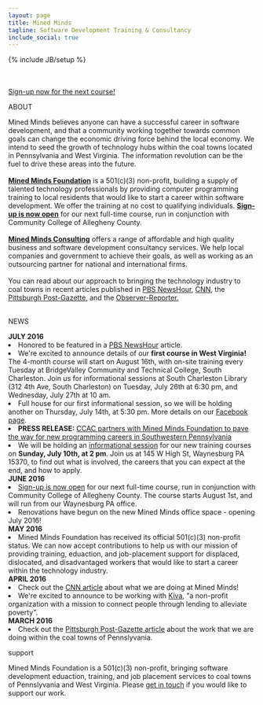 ```yaml
---
layout: page
title: Mined Minds
tagline: Software Development Training & Consultancy 
include_social: true
---
```

{% include JB/setup %}

<section id="research" class="centered">
  <p><br><br><a href="training.html" class="button">Sign-up now for the next course!</a></p>
  <p class="section-title"><span>ABOUT</span></p>
    Mined Minds believes anyone can have a successful career in software development, and that a community working together towards common goals can change the economic driving force behind the local economy. We intend to seed the growth of technology hubs within the coal towns located in Pennsylvania and West Virginia. The information revolution can be the fuel to drive these areas into the future.
    <br><br>
    <b><a href="training.html">Mined Minds Foundation</a></b> is a 501(c)(3) non-profit, building a supply of talented technology professionals by providing computer programming training to local residents that would like to start a career within software development. We offer the training at no cost to qualifying individuals. <b><a href="https://www.ccac.edu/Computer_Coding_Boot_Camp/">Sign-up is now open</a></b> for our next full-time course, run in conjunction with Community College of Allegheny County.
    <br><br>
    <b><a href="consultancy.html">Mined Minds Consulting</a></b> offers a range of affordable and high quality business and software development consultancy services. We help local companies and government to achieve their goals, as well as working as an outsourcing partner for national and international firms.
    <br><br>
    You can read about our approach to bringing the technology industry to coal towns in recent articles published in <a href="http://www.pbs.org/newshour/rundown/couple-teaches-laid-off-coal-miners-pa-code/">PBS NewsHour</a>, <a href="http://money.cnn.com/2016/04/22/news/economy/coal-workers-computer-coders/index.html">CNN</a>, the <a href="http://newsinteractive.post-gazette.com/coal-towns/">Pittsburgh Post-Gazette</a>, and the <a href="http://www.observer-reporter.com/20160717/greene_county_nonprofit_teaching_computer_skills_to_unemployed">Observer-Reporter.</a>
    <br><br> 
    <p class="section-title"><span>NEWS</span></p>
  </section>
  <b>JULY 2016</b>
  <li>Honored to be featured in a <a href="http://www.pbs.org/newshour/rundown/couple-teaches-laid-off-coal-miners-pa-code/">PBS NewsHour</a> article.</li>
  <li>We're excited to announce details of our <b>first course in West Virginia!</b> The 4-month course will start on August 16th, with on-site training every Tuesday at BridgeValley Community and Technical College, South Charleston. Join us for informational sessions at South Charleston Library (312 4th Ave, South Charleston) on Tuesday, July 26th at 6:30 pm, and Wednesday, July 27th at 10 am.</li> 
  <li>Full house for our first informational session, so we will be holding another on Thursday, July 14th, at 5:30 pm. More details on our <a href="https://www.facebook.com/events/291744604509356/">Facebook page</a>.</li>
  <li><b>PRESS RELEASE:</b> <a href="https://www.ccac.edu/News-Stories/07/06/2016-CCAC-partners-with-Mined-Minds-Foundation-to-pave-the-way-for-new-programming-careers-in-Southwestern-Pennsylvania/">CCAC partners with Mined Minds Foundation to pave the way for new programming careers in Southwestern Pennsylvania</a></li> 
  <li>We will be holding an <a href="https://www.facebook.com/events/191624284573663/">informational session</a> for our new training courses on <b>Sunday, July 10th, at 2 pm</b>. Join us at 145 W High St, Waynesburg PA 15370, to find out what is involved, the careers that you can expect at the end, and how to apply.</li>
  <b>JUNE 2016</b>
  <li><a href="https://www.ccac.edu/Computer_Coding_Boot_Camp/">Sign-up is now open</a> for our next full-time course, run in conjunction with Community College of Allegheny County. The course starts August 1st, and will run from our Waynesburg PA office.</li>
  <li>Renovations have begun on the new Mined Minds office space - opening July 2016!</li>
  <b>MAY 2016</b>
  <li>Mined Minds Foundation has received its official 501(c)(3) non-profit status. We can now accept contributions to help us with our mission of providing training, eduaction, and job-placement support for displaced, dislocated, and disadvantaged workers that would like to start a career within the technology industry.</li>
  <b>APRIL 2016</b>
  <li>Check out the <a href="http://money.cnn.com/2016/04/22/news/economy/coal-workers-computer-coders/index.html">CNN article</a> about what we are doing at Mined Minds!</li>
  <li>We're excited to announce to be working with <a href="https://www.kiva.org/">Kiva</a>, "a non-profit organization with a mission to connect people through lending to alleviate poverty".</li>
  <b>MARCH 2016</b>
  <li>Check out the <a href="http://newsinteractive.post-gazette.com/coal-towns/">Pittsburgh Post-Gazette article</a> about the work that we are doing within the coal towns of Pennslyvania.</li>  
<section id="research" class="centered">
  <p class="section-title"><span>support</span></p>
    Mined Minds Foundation is a 501(c)(3) non-profit, bringing software development eduaction, training, and job placement services to coal towns of Pennslyvania and West Virginia. Please <a href="contact.html">get in touch</a> if you would like to support our work.
</section>

  